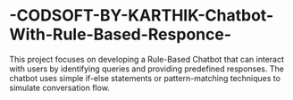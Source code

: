# -CODSOFT-BY-KARTHIK-Chatbot-With-Rule-Based-Responce-
This project focuses on developing a Rule-Based Chatbot that can interact with users by identifying queries and providing predefined responses. The chatbot uses simple if-else statements or pattern-matching techniques to simulate conversation flow.
